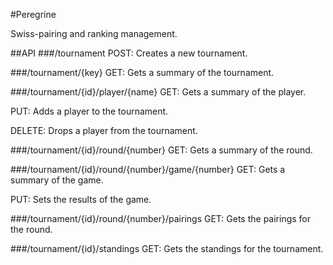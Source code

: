#Peregrine

Swiss-pairing and ranking management.

##API
###/tournament
POST: Creates a new tournament.

###/tournament/{key}
GET: Gets a summary of the tournament.

###/tournament/{id}/player/{name}
GET: Gets a summary of the player.

PUT: Adds a player to the tournament.

DELETE: Drops a player from the tournament.

###/tournament/{id}/round/{number}
GET: Gets a summary of the round.

###/tournament/{id}/round/{number}/game/{number}
GET: Gets a summary of the game.

PUT: Sets the results of the game.

###/tournament/{id}/round/{number}/pairings
GET: Gets the pairings for the round.

###/tournament/{id}/standings
GET: Gets the standings for the tournament.


